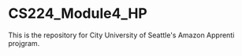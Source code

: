 # CS224_Module4_HP

This is the repository for City University of Seattle's Amazon Apprenti projgram.
